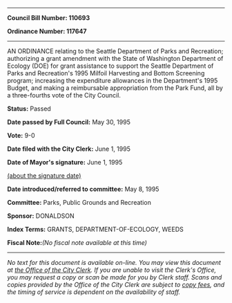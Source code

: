 

********

**Council Bill Number: 110693**
   
**Ordinance Number: 117647**
********

 AN ORDINANCE relating to the Seattle Department of Parks and Recreation; authorizing a grant amendment with the State of Washington Department of Ecology (DOE) for grant assistance to support the Seattle Department of Parks and Recreation's 1995 Milfoil Harvesting and Bottom Screening program; increasing the expenditure allowances in the Department's 1995 Budget, and making a reimbursable appropriation from the Park Fund, all by a three-fourths vote of the City Council.

**Status:** Passed
   
**Date passed by Full Council:** May 30, 1995
   
**Vote:** 9-0
   
**Date filed with the City Clerk:** June 1, 1995
   
**Date of Mayor's signature:** June 1, 1995
   
[(about the signature date)](/~public/approvaldate.htm)
   
   
   
**Date introduced/referred to committee:** May 8, 1995
   
**Committee:** Parks, Public Grounds and Recreation
   
**Sponsor:** DONALDSON
   
   
**Index Terms:** GRANTS, DEPARTMENT-OF-ECOLOGY, WEEDS

**Fiscal Note:**_(No fiscal note available at this time)_
********

_No text for this document is available on-line. You may view this document at [the Office of the City Clerk](http://www.seattle.gov/leg/clerk/contactUs.htm). If you are unable to visit the Clerk's Office, you may request a copy or scan be made for you by Clerk staff. Scans and copies provided by the Office of the City Clerk are subject to [copy fees](http://clerk.seattle.gov/~public/clerkfees.htm), and the timing of service is dependent on the availability of staff._

